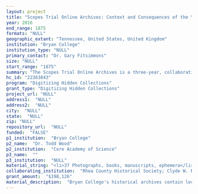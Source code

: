 ```yaml
--- 
layout: project 
title: "Scopes Trial Online Archives: Context and Consequences of the \"World's Most Famous Court Trial\""
year: 2016
end_range: 1875
formats: "NULL"
geographic_extant: "Tennessee, United States, United Kingdom"
institution: "Bryan College"
institution_type: "NULL"
primary_contact: "Dr. Gary Fitsimmons"
size: "NULL"
start_range: "1875"
summary: "The Scopes Trial Online Archives is a three-year, collaborative project to create a database of materials related to the historical and cultural context of the trial. This collaboration involves four local archives in Dayton, Tennessee, where the trial took place. Bryan College will contribute the Robinson Photography Collection, the college history collection, and trial materials (21.5 linear feet). The Clyde W. Roddy Public Library will contribute the Dayton Coal and Iron Collection (three linear feet) and a book of records from the founding of Rhea County. The Rhea County Historical Society will contribute trial records and the John R. Neal, Jr. Collection (ten linear feet). Core Academy of Science will contribute 118 Scopes-era books and pamphlets on the evolution controversies. Digitized materials will be deposited into an EPrints database containing a digital copy of the trial transcript. The database will be useful for research into religion, science, economics, and history."
hc_id: "22363843"
program: "Digitizing Hidden Collections"
grant_type: "Digitizing Hidden Collections"
project_url: "NULL"
address1:  "NULL"
address2:  "NULL"
city:  "NULL"
state:  "NULL"
zip: "NULL"
repository_url:  "NULL"
funded:  "FALSE"
p1_institution:  "Bryan College"
p2_name:  "Dr. Todd Wood"
p2_institution:  "Core Academy of Science"
p3_name:  ""
p3_institution:  "NULL"
material_string: "<li>37 Photographs, books, manuscripts, ephemera</li>"
collaborating_institution:  "Rhea County Historical Society; Clyde W. Roddy Public Library; Core Academy of Science"
grant_amount:  "$198,126"
material_description:  "Bryan College's historical archives contain local documentation related to the Scopes Trial and the history of the college. This documentation includes newspaper clippings documenting much of the local coverage of the trial. The Robinson Photograph Collection is also part of the college archives and contains 300 original photographs from the trial. The photographs were taken by Underwood and Underwood, who were commissioned by local drugstore owner F.E. Robinson. The college itself was conceived as a \"memorial university\" to William Jennings Bryan during the trial, and the historical papers record the efforts of the Memorial University Association to establish the college. Clyde W. Roddy Public Library holds papers pertaining to the history of coal mining in Rhea County. The Dayton Coal and Iron Company was a major employer in Dayton at the turn of the century, and the failure of the company led town leaders to seek publicity from hosting the evolution trial. The Roddy Collection consists of original photographs, correspondence, and corporate records. The archives of the Rhea County Historical Society include correspondence and papers related to the trial and the John R. Neal, Jr. Collection. Neal was a member of the defense counsel at the trial, and his papers include photographs, personal correspondence, and materials related to his family history. Core Academy of Science curates a collection of rare books related to the Scopes trial, the early evolution debate, and religious opinions about evolution. These books were published from 1875 to 1930 and are in the public domain."
---
```

